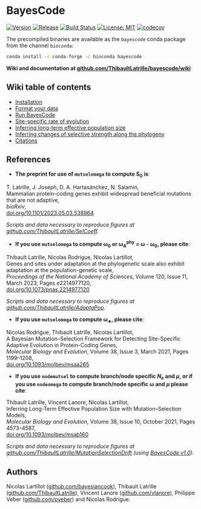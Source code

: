 # BayesCode
[![Version](https://anaconda.org/bioconda/bayescode/badges/version.svg)](https://anaconda.org/bioconda/bayescode)
[![Release](https://anaconda.org/bioconda/bayescode/badges/latest_release_date.svg)](https://anaconda.org/bioconda/bayescode)
[![Build Status](https://anaconda.org/bioconda/bayescode/badges/platforms.svg)](https://anaconda.org/bioconda/bayescode)
[![License: MIT](https://img.shields.io/badge/License-MIT-yellow.svg)](https://github.com/ThibaultLatrille/bayescode/blob/chronogram/License.MD)
[![codecov](https://codecov.io/gh/bayesiancook/bayescode/branch/dev/graph/badge.svg)](https://codecov.io/gh/bayesiancook/bayescode)


The precompiled binaries are available as the `bayescode` conda package from the channel `bioconda`:

```bash
conda install -c conda-forge -c bioconda bayescode
```

**Wiki and documentation at [github.com/ThibaultLatrille/bayescode/wiki](https://github.com/ThibaultLatrille/bayescode/wiki)**

## Wiki table of contents
- [Installation](https://github.com/ThibaultLatrille/bayescode/wiki/1.-installation)
- [Format your data](https://github.com/ThibaultLatrille/bayescode/wiki/2.-format-your-data)
- [Run BayesCode](https://github.com/ThibaultLatrille/bayescode/wiki/3.-run-bayescode)
- [Site-specific rate of evolution](https://github.com/ThibaultLatrille/bayescode/wiki/4.-site-specific-rate-of-evolution)
- [Inferring long-term effective population size](https://github.com/ThibaultLatrille/bayescode/wiki/5.-inferring-long-term-effective-population-size)
- [Inferring changes of selective strength along the phylogeny](https://github.com/ThibaultLatrille/bayescode/wiki/6.-inferring-changes-of-selective-strength-along-the-phylogeny)
- [Citations](https://github.com/ThibaultLatrille/bayescode/wiki/citations)

## References

- **The preprint for use of `mutselomega` to compute S<sub>0</sub> is**:

T. Latrille, J. Joseph, D. A. Hartasánchez, N. Salamin,\
 Mammalian protein-coding genes exhibit widespread beneficial mutations that are not adaptive, \
_bioRxiv_,\
[doi.org/10.1101/2023.05.03.538864](https://doi.org/10.1101/2023.05.03.538864)

_Scripts and data necessary to reproduce figures at [github.com/ThibaultLatrille/SelCoeff](https://github.com/ThibaultLatrille/SelCoeff)._

- **If you use `mutselomega` to compute ω<sub>0</sub> or ω<sub>A</sub><sup>phy</sup> = ω - ω<sub>0</sub>, please cite**:

Thibault Latrille, Nicolas Rodrigue, Nicolas Lartillot,\
Genes and sites under adaptation at the phylogenetic scale also exhibit adaptation at the population-genetic scale,\
_Proceedings of the National Academy of Sciences_,
Volume 120, Issue 11, March 2023, Pages e2214977120,\
[doi.org/10.1073/pnas.2214977120](https://doi.org/10.1073/pnas.2214977120)

_Scripts and data necessary to reproduce figures at [github.com/ThibaultLatrille/AdaptaPop](https://github.com/ThibaultLatrille/AdaptaPop)._

- **If you use `mutselomega` to compute ω<sub>∗</sub>, please cite**:

Nicolas Rodrigue, Thibault Latrille, Nicolas Lartillot,\
A Bayesian Mutation–Selection Framework for Detecting Site-Specific Adaptive Evolution in Protein-Coding Genes,\
_Molecular Biology and Evolution_,
Volume 38, Issue 3, March 2021, Pages 1199–1208,\
[doi.org/10.1093/molbev/msaa265](https://doi.org/10.1093/molbev/msaa265)

- **If you use `nodemutsel` to compute branch/node specific _N<sub>e</sub>_ and _μ_, or if you use `nodeomega` to compute branch/node specific ω and _μ_ please cite**:

Thibault Latrille, Vincent Lanore, Nicolas Lartillot,\
Inferring Long-Term Effective Population Size with Mutation–Selection Models,\
_Molecular Biology and Evolution_,
Volume 38, Issue 10, October 2021, Pages 4573–4587,\
[doi.org/10.1093/molbev/msab160](https://doi.org/10.1093/molbev/msab160)

_Scripts and data necessary to reproduce figures at [github.com/ThibaultLatrille/MutationSelectionDrift](https://github.com/ThibaultLatrille/MutationSelectionDrift) (using [BayesCode v1.0](https://github.com/ThibaultLatrille/bayescode/releases/tag/v1.0))_.

## Authors
Nicolas Lartillot ([github.com/bayesiancook](https://github.com/bayesiancook)), Thibault Latrille ([github.com/ThibaultLatrille](https://github.com/ThibaultLatrille)), Vincent Lanore ([github.com/vlanore](https://github.com/vlanore)), Philippe Veber ([github.com/pveber](https://github.com/pveber)) and Nicolas Rodrigue.
